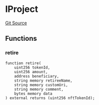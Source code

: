 # IProject
[Git Source](https://github.com/KlimaDAO/klimadao-solidity/blob/704b462e69030cb9a43680057bee91d745d579ba/src/infinity/interfaces/IInternationalCarbonRegistry.sol)


## Functions
### retire


```solidity
function retire(
    uint256 tokenId,
    uint256 amount,
    address beneficiary,
    string memory retireeName,
    string memory customUri,
    string memory comment,
    bytes memory data
) external returns (uint256 nftTokenId);
```

